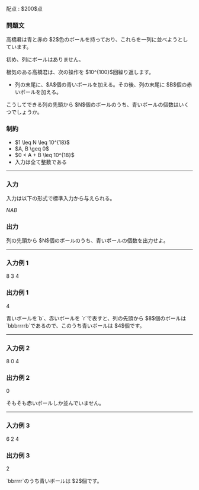 
<div>

<span>

<span>

<p>
配点 : $200$点
</p>

<div>

<section>

### **問題文**

<p>
高橋君は青と赤の $2$色のボールを持っており、これらを一列に並べようとしています。
</p>

<p>
初め、列にボールはありません。
</p>

<p>
根気のある高橋君は、次の操作を $10^{100}$回繰り返します。
</p>

<ul>

<li>
列の末尾に、$A$個の青いボールを加える。その後、列の末尾に $B$個の赤いボールを加える。
</li>

</ul>

<p>
こうしてできる列の先頭から $N$個のボールのうち、青いボールの個数はいくつでしょうか。
</p>

</section>

</div>

<div>

<section>

### **制約**

<ul>

<li>
$1 \leq N \leq 10^{18}$
</li>

<li>
$A, B \geq 0$
</li>

<li>
$0 < A + B \leq 10^{18}$
</li>

<li>
入力は全て整数である
</li>

</ul>

</section>

</div>

---

<div>

<div>

<section>

### **入力**

<p>
入力は以下の形式で標準入力から与えられる。
</p>

<div>

$N$$A$$B$
</div>

</section>

</div>

<div>

<section>

### **出力**

<p>
列の先頭から $N$個のボールのうち、青いボールの個数を出力せよ。
</p>

</section>

</div>

</div>

---

<div>

<section>

### **入力例 1**

<div>

8 3 4

</div>

</section>

</div>

<div>

<section>

### **出力例 1**

<div>

4

</div>

<p>
青いボールを`b`、赤いボールを `r`で表すと、列の先頭から $8$個のボールは `bbbrrrrb`であるので、このうち青いボールは $4$個です。
</p>

</section>

</div>

---

<div>

<section>

### **入力例 2**

<div>

8 0 4

</div>

</section>

</div>

<div>

<section>

### **出力例 2**

<div>

0

</div>

<p>
そもそも赤いボールしか並んでいません。
</p>

</section>

</div>

---

<div>

<section>

### **入力例 3**

<div>

6 2 4

</div>

</section>

</div>

<div>

<section>

### **出力例 3**

<div>

2

</div>

<p>
`bbrrrr`のうち青いボールは $2$個です。
</p>

</section>

</div>

</span>

</span>

</div>
